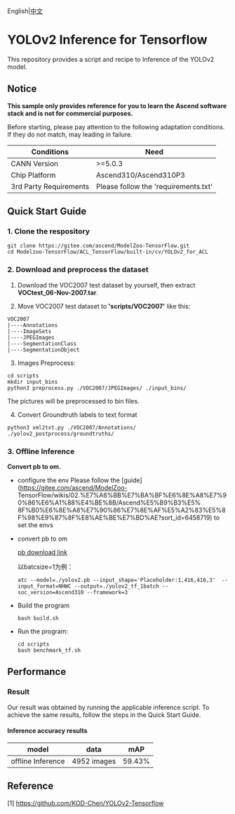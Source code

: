 English|[中文](README.md)

# YOLOv2 Inference for Tensorflow 

This repository provides a script and recipe to Inference of the YOLOv2 model.

## Notice
**This sample only provides reference for you to learn the Ascend software stack and is not for commercial purposes.**

Before starting, please pay attention to the following adaptation conditions. If they do not match, may leading in failure.

| Conditions | Need |
| --- | --- |
| CANN Version | >=5.0.3 |
| Chip Platform| Ascend310/Ascend310P3 |
| 3rd Party Requirements| Please follow the 'requirements.txt' |

## Quick Start Guide

### 1. Clone the respository

```shell
git clone https://gitee.com/ascend/ModelZoo-TensorFlow.git
cd Modelzoo-TensorFlow/ACL_TensorFlow/built-in/cv/YOLOv2_for_ACL
```

### 2. Download and preprocess the dataset

1. Download the VOC2007 test dataset by yourself, then extract **VOCtest_06-Nov-2007.tar**. 

2. Move VOC2007 test dataset to **'scripts/VOC2007'** like this:
```
VOC2007
|----Annotations
|----ImageSets
|----JPEGImages
|----SegmentationClass
|----SegmentationObject
```

3. Images Preprocess:
```
cd scripts
mkdir input_bins
python3 preprocess.py ./VOC2007/JPEGImages/ ./input_bins/
```
   The pictures will be preprocessed to bin files.


4. Convert Groundtruth labels to text format
```
python3 xml2txt.py ./VOC2007/Annotations/ ./yolov2_postprocess/groundtruths/
```

### 3. Offline Inference

**Convert pb to om.**

- configure the env
  Please follow the [guide](https://gitee.com/ascend/ModelZoo-
TensorFlow/wikis/02.%E7%A6%BB%E7%BA%BF%E6%8E%A8%E7%90%86%E6%A1%88%E4%BE%8B/Ascend%E5%B9%B3%E5%
8F%B0%E6%8E%A8%E7%90%86%E7%8E%AF%E5%A2%83%E5%8F%98%E9%87%8F%E8%AE%BE%E7%BD%AE?sort_id=6458719) to set the envs
  

- convert pb to om 
  
  [pb download link](https://obs-9be7.obs.cn-east-2.myhuaweicloud.com/003_Atc_Models/modelzoo/yolov2_tf.pb)

  以batcsize=1为例：

  ```
  atc --model=./yolov2.pb --input_shape='Placeholder:1,416,416,3'  --input_format=NHWC --output=./yolov2_tf_1batch --soc_version=Ascend310 --framework=3
  ```

- Build the program

  ```
  bash build.sh
  ```

- Run the program:

  ```
  cd scripts
  bash benchmark_tf.sh
  ```

## Performance

### Result

Our result was obtained by running the applicable inference script. To achieve the same results, follow the steps in the Quick Start Guide.

#### Inference accuracy results

|       model       | **data**  |    mAP    |
| :---------------: | :-------: | :-------------: |
| offline Inference | 4952 images | 59.43% |

## Reference
[1] https://github.com/KOD-Chen/YOLOv2-Tensorflow


